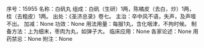 序号：15955
名称：白矾丸
组成：白矾（生研）1两，陈橘皮（去白，炒）1两，桂（去粗皮）1两。
出处：《圣济总录》卷七。
主治：卒中风不语，失声，及声噎不出。
加减：None
功效：None
用法用量：每服1丸，含化咽津，不拘时候。
制备方法：上为细末，枣肉为丸，如弹子大。
临床应用：None
各家论述：None
用药禁忌：None
附注：None
